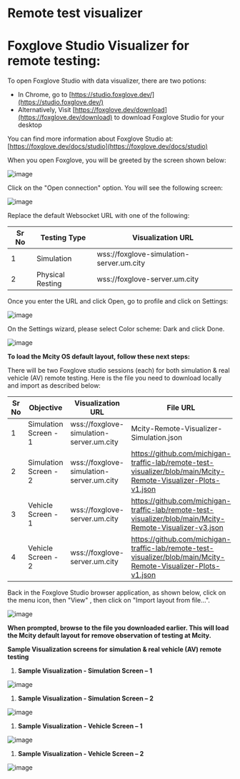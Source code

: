 # Remote test visualizer

# **Foxglove Studio Visualizer for remote testing:**

To open Foxglove Studio with data visualizer, there are two potions:

- In Chrome, go to [https://studio.foxglove.dev/](https://studio.foxglove.dev/)
- Alternatively, Visit [https://foxglove.dev/download](https://foxglove.dev/download) to download Foxglove Studio for your desktop

You can find more information about Foxglove Studio at: [https://foxglove.dev/docs/studio](https://foxglove.dev/docs/studio)

When you open Foxglove, you will be greeted by the screen shown below:

![image](https://github.com/michigan-traffic-lab/remote-test-visualizer/assets/54770426/c2528144-5d91-4361-b714-8c6ee038da68)


Click on the "Open connection" option. You will see the following screen:

![image](https://github.com/michigan-traffic-lab/remote-test-visualizer/assets/54770426/9c92dd8b-fe3e-4688-b0b5-bff4937408b6)


Replace the default Websocket URL with one of the following:

| **Sr No** | **Testing Type** | **Visualization URL** |
| --- | --- | --- |
| 1 | Simulation | wss://foxglove-simulation-server.um.city |
| 2 | Physical Resting | wss://foxglove-server.um.city |

Once you enter the URL and click Open, go to profile and click on Settings:

![image](https://github.com/michigan-traffic-lab/remote-test-visualizer/assets/54770426/9f8c9207-be3e-4969-a202-b19298418683)


On the Settings wizard, please select Color scheme: Dark and click Done.

![image](https://github.com/michigan-traffic-lab/remote-test-visualizer/assets/54770426/6dab3099-3e64-4cd5-8213-b5f56c97d229)


**To load the Mcity OS default layout, follow these next steps:**

There will be two Foxglove studio sessions (each) for both simulation & real vehicle (AV) remote testing. Here is the file you need to download locally and import as described below:

| **Sr No** | **Objective** | **Visualization URL** | **File URL** |
| --- | --- | --- | --- |
| 1 | Simulation Screen - 1 | wss://foxglove-simulation-server.um.city | Mcity-Remote-Visualizer-Simulation.json |
| 2 | Simulation Screen - 2 | wss://foxglove-simulation-server.um.city | https://github.com/michigan-traffic-lab/remote-test-visualizer/blob/main/Mcity-Remote-Visualizer-Plots-v1.json |
| 3 | Vehicle Screen - 1 | wss://foxglove-server.um.city | https://github.com/michigan-traffic-lab/remote-test-visualizer/blob/main/Mcity-Remote-Visualizer-v3.json |
| 4 | Vehicle Screen - 2 | wss://foxglove-server.um.city | https://github.com/michigan-traffic-lab/remote-test-visualizer/blob/main/Mcity-Remote-Visualizer-Plots-v1.json |

Back in the Foxglove Studio browser application, as shown below, click on the menu icon, then "View" , then click on "Import layout from file…".

![image](https://github.com/michigan-traffic-lab/remote-test-visualizer/assets/54770426/762f92f4-32f9-4fbe-b4b5-364ccca7397c)


**When prompted, browse to the file you downloaded earlier. This will load the Mcity default layout for remove observation of testing at Mcity.**

**Sample Visualization screens for** **simulation & real vehicle (AV) remote testing**

1. **Sample Visualization - Simulation Screen – 1**

![image](https://github.com/michigan-traffic-lab/remote-test-visualizer/assets/54770426/d9374dc8-4568-4708-8ca7-a952b06d33fc)


1. **Sample Visualization - Simulation Screen – 2**

![image](https://github.com/michigan-traffic-lab/remote-test-visualizer/assets/54770426/cd5ddebc-1b86-425d-aa12-240a3da28af8)


1. **Sample Visualization - Vehicle Screen – 1**

![image](https://github.com/michigan-traffic-lab/remote-test-visualizer/assets/54770426/666ebbf2-148f-4866-bfcd-bafd72acb1d7)


1. **Sample Visualization - Vehicle Screen – 2**

![image](https://github.com/michigan-traffic-lab/remote-test-visualizer/assets/54770426/2489ab5e-4790-413e-8fe8-03f8f7f72e69)

